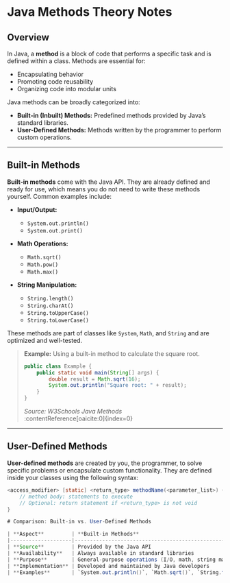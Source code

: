 # Java Methods Theory Notes

## Overview

In Java, a **method** is a block of code that performs a specific task and is defined within a class. Methods are essential for:
- Encapsulating behavior
- Promoting code reusability
- Organizing code into modular units

Java methods can be broadly categorized into:
- **Built-in (Inbuilt) Methods:** Predefined methods provided by Java’s standard libraries.
- **User-Defined Methods:** Methods written by the programmer to perform custom operations.

---

## Built-in Methods

**Built-in methods** come with the Java API. They are already defined and ready for use, which means you do not need to write these methods yourself. Common examples include:

- **Input/Output:**
  - `System.out.println()`
  - `System.out.print()`

- **Math Operations:**
  - `Math.sqrt()`
  - `Math.pow()`
  - `Math.max()`

- **String Manipulation:**
  - `String.length()`
  - `String.charAt()`
  - `String.toUpperCase()`
  - `String.toLowerCase()`

These methods are part of classes like `System`, `Math`, and `String` and are optimized and well-tested.

> **Example:** Using a built-in method to calculate the square root.
>
> ```java
> public class Example {
>     public static void main(String[] args) {
>         double result = Math.sqrt(16);
>         System.out.println("Square root: " + result);
>     }
> }
> ```
>
> *Source: W3Schools Java Methods*  
> :contentReference[oaicite:0]{index=0}

---

## User-Defined Methods

**User-defined methods** are created by you, the programmer, to solve specific problems or encapsulate custom functionality. They are defined inside your classes using the following syntax:

```java
<access_modifier> [static] <return_type> methodName(<parameter_list>) {
    // method body: statements to execute
    // Optional: return statement if <return_type> is not void
}

# Comparison: Built-in vs. User-Defined Methods

| **Aspect**         | **Built-in Methods**                                               | **User-Defined Methods**                              |
|--------------------|--------------------------------------------------------------------|-------------------------------------------------------|
| **Source**         | Provided by the Java API                                           | Written by the programmer                             |
| **Availability**   | Always available in standard libraries                             | Available after you define them in your code          |
| **Purpose**        | General-purpose operations (I/O, math, string manipulation, etc.)  | Custom functionality specific to your application     |
| **Implementation** | Developed and maintained by Java developers                        | You implement the logic tailored to your needs        |
| **Examples**       | `System.out.println()`, `Math.sqrt()`, `String.toUpperCase()`      | `calculateArea()`, `addNumbers()`, `displayInfo()`    |
